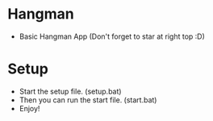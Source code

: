 # Hangman
 - Basic Hangman App (Don't forget to star at right top :D)
# Setup
 - Start the setup file. (setup.bat)
 - Then you can run the start file. (start.bat)
 - Enjoy!
